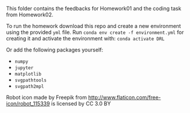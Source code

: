 This folder contains the feedbacks for Homework01 and the coding task from Homework02.

To run the homework download this repo and create a new environment using the provided ```yml``` file. Run ```conda env create -f environment.yml``` for creating it
and activate the environment with: ```conda activate DRL```

Or add the following packages yourself:

- ```numpy```
- ```jupyter```
- ```matplotlib```
- ```svgpathtools```
- ```svgpath2mpl```

Robot icon made by Freepik from http://www.flaticon.com/free-icon/robot_115339 is licensed by CC 3.0 BY
